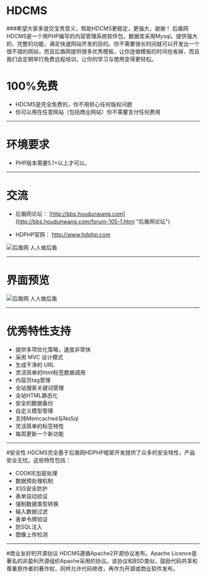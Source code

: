 # HDCMS 

###希望大家多提交宝贵意义，帮助HDCMS更稳定，更强大，谢谢！ 
后盾网HDCMS是一个用PHP编写的内容管理系统软件包，数据库采用Mysql。提供强大的、完整的功能，满足快速网站开发的目的。你不需要很长时间就可以开发出一个很不错的网站，而且后盾网提供很多优秀模板，让你连做模板的时间也省掉，而且我们会定期举行免费远程培训，让你的学习与使用变得更轻松。

# 100%免费
* HDCMS是完全免费的，你不用担心任何版权问题 
* 你可以用在任意网站（包括商业网站）你不需要支付任何费用

----
# 环境要求
* PHP版本需要5.1+以上才可以。

----
# 交流
* 后盾网论坛： [http://bbs.houdunwang.com](http://bbs.houdunwang.com/forum-105-1.html "后盾网论坛")

* HDPHP官网： [http://www.hdphp.com ](http://www.hdphp.com "HDPHP官网")

![后盾网  人人做后盾](https://git.oschina.net/houdunwang/hdcms/raw/master/HDCMS/Static/image/houdunwang.jpg)  

----
# 界面预览

![后盾网  人人做后盾](https://git.oschina.net/houdunwang/hdcms/raw/master/HDCMS/Static/image/hdcms.jpg)

----
# 优秀特性支持* 提供多项优化策略，速度非常快* 采用 MVC 设计模式* 生成干净的 URL
* 灵活简单的html标签数据调用
* 内容页tag管理
* 全站搜索关键词管理* 全站HTML静态化* 安全的数据备份* 自定义模型管理* 支持Memcached与NoSql* 灵活简单的标签特性* 每周更新一个新功能
 ----
#安全性
HDCMS完全基于后盾网HDPHP框架开发提供了众多的安全特性，产品安全无忧。这些特性包括：

* COOKIE加密处理
* 数据预处理机制
* XSS安全防护
* 表单自动验证
* 强制数据类型转换
* 输入数据过滤
* 表单令牌验证
* 防SQL注入
* 图像上传检测

----

#商业友好的开源协议
HDCMS遵循Apache2开源协议发布。Apache Licence是著名的非盈利开源组织Apache采用的协议。该协议和BSD类似，鼓励代码共享和尊重原作者的著作权，同样允许代码修改，再作为开源或商业软件发布。
